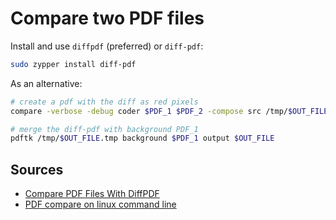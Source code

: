 # Compare two PDF files

Install and use `diffpdf` (preferred) or `diff-pdf`:

```sh
sudo zypper install diff-pdf
```

As an alternative:

```sh
# create a pdf with the diff as red pixels
compare -verbose -debug coder $PDF_1 $PDF_2 -compose src /tmp/$OUT_FILE.tmp

# merge the diff-pdf with background PDF_1
pdftk /tmp/$OUT_FILE.tmp background $PDF_1 output $OUT_FILE
```

## Sources

- [Compare PDF Files With DiffPDF]
- [PDF compare on linux command line]

[compare pdf files with diffpdf]: https://www.linuxandubuntu.com/home/compare-pdf-files-with-diffpdf-in-ubuntu-linux-debian-fedora-other-derivatives
[pdf compare on linux command line]: https://stackoverflow.com/questions/6469157/pdf-compare-on-linux-command-line#7228061
